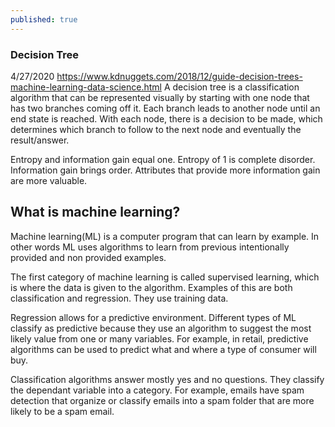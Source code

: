 ```yaml
---
published: true
---
```

### Decision Tree

4/27/2020
https://www.kdnuggets.com/2018/12/guide-decision-trees-machine-learning-data-science.html
A decision tree is a classification algorithm that can be represented visually by starting with one node that has two branches coming off it. Each branch leads to another node until an end state is reached. With each node, there is a decision to be made, which determines which branch to follow to the next node and eventually the result/answer.

Entropy and information gain equal one. Entropy of 1 is complete disorder. Information gain brings order. Attributes that provide more information gain are more valuable. 

## What is machine learning?

Machine learning(ML) is a computer program that can learn by example. In other words ML uses algorithms to learn from previous intentionally provided and non provided examples. 

The first category of machine learning is called supervised learning, which is where the data is given to the algorithm. Examples of this are both classification and regression. They use training data.

Regression allows for a predictive environment. Different types of ML classify as predictive because they use an algorithm to suggest the most likely value from one or many variables. For example, in retail, predictive algorithms can be used to predict what and where a type of consumer will buy. 

Classification algorithms answer mostly yes and no questions. They classify the dependant variable into a category. For example, emails have spam detection that organize or classify emails into a spam folder that are more likely to be a spam email.
